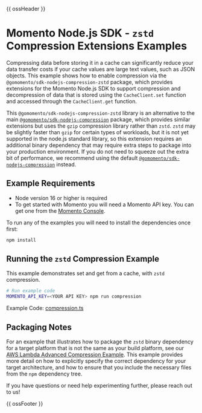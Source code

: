 {{ ossHeader }}

# Momento Node.js SDK - `zstd` Compression Extensions Examples

Compressing data before storing it in a cache can significantly reduce your data transfer costs if your cache values are large text values, such as JSON objects. This example shows how to enable compression via the `@gomomento/sdk-nodejs-compression-zstd` package, which provides extensions for the Momento Node.js SDK to support compression and decompression of data that is stored using the `CacheClient.set` function and accessed through the `CacheClient.get` function.

This `@gomomento/sdk-nodejs-compression-zstd` library is an alternative to the main [`@gomomento/sdk-nodejs-compression`](https://github.com/momentohq/client-sdk-javascript/tree/main/packages/client-sdk-nodejs-compression) package, which provides similar extensions but uses the `gzip` compression library rather than `zstd`.  `zstd` may be slightly faster than `gzip` for certain types of workloads, but it is not yet supported in the node.js standard library, so this extension requires an additional binary dependency that may require extra steps to package into your production environment. If you do not need to squeeze out the extra bit of performance, we recommend using the default [`@gomomento/sdk-nodejs-compression`](https://github.com/momentohq/client-sdk-javascript/tree/main/packages/client-sdk-nodejs-compression) instead.

## Example Requirements

- Node version 16 or higher is required
- To get started with Momento you will need a Momento API key. You can get one from the [Momento Console](https://console.gomomento.com).

To run any of the examples you will need to install the dependencies once first:

```bash
npm install
```

## Running the `zstd` Compression Example

This example demonstrates set and get from a cache, with `zstd` compression.

```bash
# Run example code
MOMENTO_API_KEY=<YOUR API KEY> npm run compression
```

Example Code: [compression.ts](compression.ts)

## Packaging Notes

For an example that illustrates how to package the `zstd` binary dependency for a target platform that is not the same
as your build platform, see our [AWS Lambda Advanced Compression Example](../aws/lambda-examples/advanced-compression).
This example provides more detail on how to explicitly specify the correct dependency for your target architecture, and
how to ensure that you include the necessary files from the `npm` dependency tree.

If you have questions or need help experimenting further, please reach out to us!

{{ ossFooter }}
